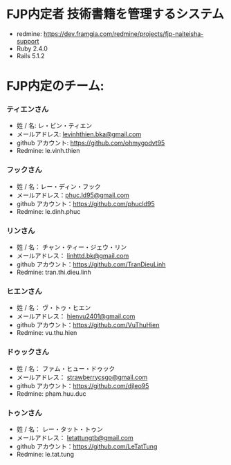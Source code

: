 # FJP内定者 技術書籍を管理するシステム 

- redmine: https://dev.framgia.com/redmine/projects/fjp-naiteisha-support
- Ruby 2.4.0
- Rails 5.1.2

# FJP内定のチーム:

### ティエンさん

- 姓 / 名: レ・ビン・ティエン
- メールアドレス: levinhthien.bka@gmail.com
- github アカウント: https://github.com/ohmygodvt95
- Redmine: le.vinh.thien

### フックさん

- 姓 / 名：レー・ディン・フック
- メールアドレス：phuc.ld95@gmail.com
- github アカウント：https://github.com/phucld95
- Redmine: le.dinh.phuc

### リンさん

- 姓 / 名： チャン・ティー・ジェウ・リン
- メールアドレス： linhttd.bk@gmail.com
- github アカウント：https://github.com/TranDieuLinh
- Redmine: tran.thi.dieu.linh
### ヒエンさん

- 姓 / 名： ヴ・トゥ・ヒエン
- メールアドレス： hienvu2401@gmail.com
- github アカウント：https://github.com/VuThuHien
- Redmine: vu.thu.hien

### ドゥックさん

- 姓 / 名： ファム・ヒュー・ドゥック
- メールアドレス： strawberrycsgo@gmail.com
- github アカウント：https://github.com/djleo95
- Redmine: pham.huu.duc

### トゥンさん

- 姓 / 名： レー・タット・トゥン
- メールアドレス： letattungtb@gmail.com
- github アカウント：https://github.com/LeTatTung
- Redmine: le.tat.tung

